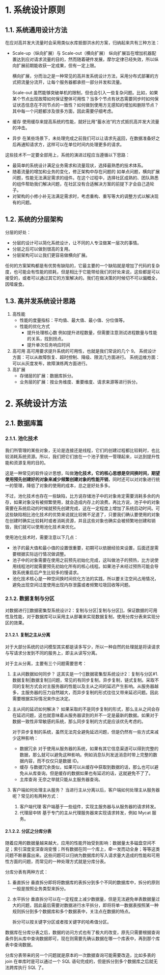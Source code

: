 
# 1. 系统设计原则

## 1.1. 系统通用设计方法

在应对高并发大流量时会采用类似水库抵御洪水的方案，归纳起来共有三种方法：
- Scale-up（纵向扩展）与 Scale-out（横向扩展）
    纵向扩展旨在增加机器配置达到应对请求流量的目的，然而随着硬件发展，摩尔定律已经失效，所以纵向扩展前期能收获一定成果，但有一定上限。

    横向扩展，分而治之是一种常见的高并发系统设计方法，采用分布式部署的方式把流量分流开，让每个服务器都承担一部分并发和流量。
    
    Scale-out 虽然能够突破单机的限制，但也会引入一些复杂问题。比如，如果某个节点出现故障如何保证整体可用性？当多个节点有状态需要同步时如何保证状态信息在不同节点的一致性？如何做到使用方无感知的增加和删除节点？其中每一个问题都涉及很多方面，因此需要仔细考虑。
- 缓存
    使用缓存来提高系统的性能，就好比用“蓄水池”的方式抵抗高并发大流量的冲击。
- 异步
    在某些场景下，未处理完成之前我们可以让请求先返回，在数据准备好之后再通知请求方，这样可以在单位时间内处理更多的请求。

这些技术不一定要全部用上，系统的演进过程应当遵循以下思路：
- 最简单的系统设计满足业务需求和流量现状，选择最熟悉的技术体系。
- 随着流量的增加和业务的变化，修正架构中存在问题的
    如单点问题，横向扩展问题，性能无法满足需求的组件。在这个过程中，选择社区成熟的、团队熟悉的组件帮助我们解决问题，在社区没有合适解决方案的前提下才会自己造轮子。
- 对架构的小修小补无法满足需求时，考虑重构、重写等大的调整方式以解决现有的问题。

## 1.2. 系统的分层架构

分层的好处：
- 分层的设计可以简化系统设计，让不同的人专注做某一层次的事情。
- 分层之后可以做到很高的复用。
- 分层架构可以让我们更容易做横向扩展。

任何的方案架构都是有优势有缺陷的，它最主要的一个缺陷就是增加了代码的复杂度，也可能会有性能的损耗，但是相比于它能带给我们的好处来说，这些都是可以接受的，或者可以通过其它的方案解决的。我们在做决策的时候切不可以偏概全，因噎废食。

## 1.3. 高并发系统设计思路

1. 高性能
    - 性能的度量指标：平均值、最大值、最小值、分位值等。
    - 性能的优化方式
        - 提升处理核心数
            例如提升进程数量，但需要注意测试进程数量与性能的关系，找到拐点。
        - 提升单次任务响应时间
2. 高可用
    高可用要求提升系统的可用性，也就是我们常说的几个 9。
    系统设计方面：可以从故障恢复、超时控制、降级、限流几方面进行。
    系统运维方面：可以从灰度发布，故障演练两方面进行。
3. 高扩展
    - 存储层的扩展：数据库拆分。
    - 业务层的扩展：按业务维度、重要维度、请求来源等进行拆分。

# 2. 系统设计方法

## 2.1. 数据库篇

### 2.1.1. 池化技术

我们所管理的某些对象，无论是连接还是线程，它们的创建过程都比较耗时，也比较消耗系统资源。所以，我们把它们放在一个池子里统一管理起来，以达到提升性能和资源复用的目的。

这是一种常见的软件设计思想，叫做**池化技术，它的核心思想是空间换时间，期望使用预先创建好的对象来减少频繁创建对象的性能开销**，同时还可以对对象进行统一的管理，降低了对象的使用的成本，总之是好处多多。

不过，池化技术也存在一些缺陷，比方说存储池子中的对象肯定需要消耗多余的内存，如果对象没有被频繁使用，就会造成内存上的浪费。再比方说，池子中的对象需要在系统启动的时候就预先创建完成，这在一定程度上增加了系统启动时间。可这些缺陷相比池化技术的优势来说就比较微不足道了，只要我们确认要使用的对象在创建时确实比较耗时或者消耗资源，并且这些对象也确实会被频繁地创建和销毁，我们就可以使用池化技术来优化。

使用池化技术时，需要注意以下几点：
- 池子的最大值和最小值的设置很重要，初期可以依据经验来设置，后面还是需要根据实际运行情况做调整。
- 池子中的对象需要在使用之前预先初始化完成，这叫做池子的预热，比方说使用线程池时就需要预先初始化所有的核心线程。如果池子未经过预热可能会导致系统重启后产生比较多的慢请求。
- 池化技术核心是一种空间换时间优化方法的实践，所以要关注空间占用情况，避免出现空间过度使用出现内存泄露或者频繁垃圾回收等问题。

### 2.1.2. 数据复制与分区

对数据进行[[数据密集型系统设计2：复制与分区|复制与分区]]，保证数据的可用性及性能，对于数据库可以采用主从部署来实现数据复制，使用分库分表来实现分区的效果。

#### 2.1.2.1. 复制之主从分离

对于大部分系统的访问模型其实都是读多写少，所以一种自然的处理就是将读请求与写请求分发到不同的服务上，即主从读写分离。

对于主从分离，主要有三个问题需要思考：
1. 主从间数据如何同步？
    这其实是一个[[数据密集型系统设计2：复制与分区#1. 数据复制|数据复制]]问题，常见的有同步复制，异步复制，链式复制。采取不同的复制方式会对主服务器的性能以及主从之间的延迟产生影响。从服务器越多，主服务器的压力自然越大，而异步复制的形式往往又带来延迟问题。因此需要根据实际情况来作出决定。
2. 主从间的延迟如何解决？
    如果采取的不是同步复制的形式，那么主从之间会存在延迟问题，这也就意味着从服务器读到的并不一定是最新的数据。如果对于数据一致性非常敏感的系统，那么同步复制的方式是应该优先考虑的。
    
    对于异步复制的系统，虽然无法完全避免延迟问题，但是仍然有一些方式来减少这种影响：
    - 数据冗余
        对于使用从服务器的系统，如果有其它信息渠道可以得到完整的数据，那么就可以避免这种影响。例如消息队列发送消息时带上完整的数据内容，而不仅仅只是数据 ID。
    - 缓存
        与数据冗余类似，如果可以从缓存中获取到数据的话，那么也可以避免从从库查询。但是缓存的数据如果也有延迟的话，这就避免不了了。
    - 主库查询
        无奈之举就只能从主服务器查询。
3. 客户端如何处理主从服务？
    当进行主从分离以后，客户端如何处理主从服务器呢？常见的有两种方式：
    1. 客户端代理
        客户端基于一些组件，实现主服务器与从服务器的请求转发。
    2. 代理层中转
        基于专门的主从代理服务器来实现请求转发，例如 Mycat 服务。

#### 2.1.2.2. 分区之分库分表

随着应用的数据量越来越大，应用的性能开始受到影响：数据量太多磁盘空间不足；索引深度变深查询变慢；所有数据在同一个库上，牵一发而动全身；等等这类问题不断暴露出来。这些问题可以归纳为数据库的写入请求量大造成的性能和可用性方面的问题，而常见的一种处理方式就是分库分表。

分库分表有两种方式：
1. 垂直拆分
    垂直拆分即将将数据库的表拆分到多个不同的数据库中，拆分的原则一般是按照业务类型来拆分。
2. 水平拆分
    垂直拆分可以在一定程度上减少数据量，但是无法避免单表数据量过大的问题，因此最后需要对数据进行水平拆分，即将将单一数据表按照某一种规则拆分到多个数据库和多个数据表中，关注点在数据的特点。
    
    拆分可以按关键字分区或者按关键字的哈希值分区。

数据库在分库分表之后，数据的访问方式也有了极大的改变，原先只需要根据查询条件到从库中查询数据即可，现在则需要先确认数据在哪一个库表中，再到那个库表中查询数据。

分库分表带来的另一个问题就是原本的一次数据查询可能需要改造，比如多表的 join 在单库时是可以通过一个 SQL 语句完成的，但是拆分到多个数据库之后就无法跨库执行 SQL 了。
